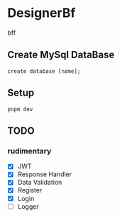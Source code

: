 # DesignerBf

bff

## Create MySql DataBase

```
create database [name];
```

## Setup

```
pnpm dev
```

## TODO
### rudimentary
- [x] JWT
- [x] Response Handler
- [x] Data Validation
- [x] Register
- [x] Login
- [ ] Logger